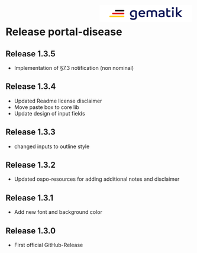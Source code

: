 <img align="right" width="250" height="47" src="./media/Gematik_Logo_Flag.png"/> <br/>    

# Release portal-disease

## Release 1.3.5
- Implementation of §7.3 notification (non nominal)

## Release 1.3.4
- Updated Readme license disclaimer
- Move paste box to core lib
- Update design of input fields

## Release 1.3.3
- changed inputs to outline style

## Release 1.3.2
- Updated ospo-resources for adding additional notes and disclaimer

## Release 1.3.1
- Add new font and background color

## Release 1.3.0
- First official GitHub-Release
